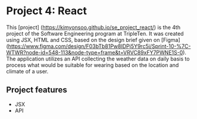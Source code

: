 # Project 4: React

This [project] (https://kimyonsoo.github.io/se_project_react/) is the 4th project of the Software Engineering program at TripleTen. It was created using JSX, HTML and CSS, based on the design brief given on [Figma] (https://www.figma.com/design/F03bTb81Pw8IDPj5Y9rc5i/Sprint-10-%7C-WTWR?node-id=548-113&node-type=frame&t=VRVC89xFY7PWNE1S-0). The application utilizes an API collecting the weather data on daily basis to process what would be suitable for wearing based on the location and climate of a user.

## Project features

- JSX
- API
